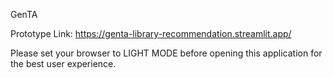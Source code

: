 GenTA

Prototype Link: https://genta-library-recommendation.streamlit.app/

Please set your browser to LIGHT MODE before opening this application for the best user experience.
